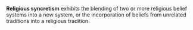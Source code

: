 **Religious syncretism** exhibits the blending of two or more religious belief systems into a new system, or the incorporation of beliefs from unrelated traditions into a religious tradition.





